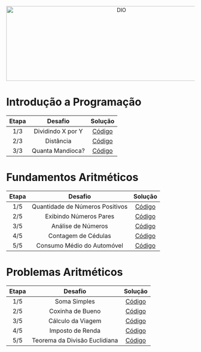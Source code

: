 <p align="center">
<img src="https://i.imgur.com/3YDJqpm.png" alt="DIO" width=600 height=200>
</p>

# Introdução a Programação
| Etapa |                              Desafio                              |     Solução     |                           
|:---:|:------------------------:|:-------:|
|  1/3  | Dividindo X por Y | [Código](https://github.com/lucasrmagalhaes/desafios-DIO/blob/master/1.%20Introducao%20a%20Programacao/1.1.%20Dvividindo%20X%20por%20Y/solucao.js) |
|  2/3  | Distância | [Código](https://github.com/lucasrmagalhaes/desafios-DIO/blob/master/1.%20Introducao%20a%20Programacao/1.2.%20Dist%C3%A2ncia/solucao.js) |
|  3/3  | Quanta Mandioca? | [Código](https://github.com/lucasrmagalhaes/desafios-DIO/blob/master/1.%20Introducao%20a%20Programacao/1.3.%20Quanta%20Mandioca/solucao.js) |

# Fundamentos Aritméticos

| Etapa |                              Desafio                              |     Solução     |                           
|:---:|:------------------------:|:-------:|
|  1/5  | Quantidade de Números Positivos | [Código](https://github.com/lucasrmagalhaes/desafios-DIO/blob/master/2.%20Fundamentos%20Aritmeticos/2.1.%20Quantidade%20de%20N%C3%BAmeros%20Positivos/solucao.js) |
|  2/5  | Exibindo Números Pares | [Código](https://github.com/lucasrmagalhaes/desafios-DIO/blob/master/2.%20Fundamentos%20Aritmeticos/2.2.%20Exibindo%20N%C3%BAmeros%20Pares/solucao.js) |
|  3/5  | Análise de Números | [Código](https://github.com/lucasrmagalhaes/desafios-DIO/blob/master/2.%20Fundamentos%20Aritmeticos/2.3.%20An%C3%A1lise%20de%20N%C3%BAmeros/solucao.js) |
|  4/5  | Contagem de Cédulas | [Código](https://github.com/lucasrmagalhaes/desafios-DIO/blob/master/2.%20Fundamentos%20Aritmeticos/2.4.%20Contagem%20de%20C%C3%A9dulas/solucao.js) |
|  5/5  | Consumo Médio do Automóvel | [Código](https://github.com/lucasrmagalhaes/desafios-DIO/blob/master/2.%20Fundamentos%20Aritmeticos/2.5.%20Consumo%20M%C3%A9dio%20do%20Autom%C3%B3vel/solucao.js) |

# Problemas Aritméticos

| Etapa |                              Desafio                              |     Solução     |                           
|:---:|:------------------------:|:-------:|
|  1/5  | Soma Simples | [Código](https://github.com/lucasrmagalhaes/desafios-DIO/blob/master/3.%20Problemas%20Aritmeticos/3.1.%20Soma%20Simples/solucao.js) |
|  2/5  | Coxinha de Bueno | [Código](https://github.com/lucasrmagalhaes/desafios-DIO/blob/master/3.%20Problemas%20Aritmeticos/3.2.%20Coxinha%20de%20Bueno/solucao.js) |
|  3/5  | Cálculo da Viagem | [Código](https://github.com/lucasrmagalhaes/desafios-DIO/blob/master/3.%20Problemas%20Aritmeticos/3.3.%20C%C3%A1lculo%20da%20Viagem/solucao.js) |
|  4/5  | Imposto de Renda | [Código](https://github.com/lucasrmagalhaes/desafios-DIO/blob/master/3.%20Problemas%20Aritmeticos/3.4.%20Imposto%20de%20Renda/solucao.js) |
|  5/5  | Teorema da Divisão Euclidiana | [Código](https://github.com/lucasrmagalhaes/desafios-DIO/blob/master/3.%20Problemas%20Aritmeticos/3.5.%20Teorema%20da%20Divis%C3%A3o%20Euclidiana/solucao.js) |
